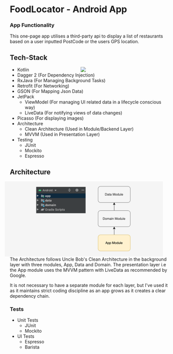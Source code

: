 # FoodLocator - Android App

### App Functionality
This one-page app utilises a third-party api to display a list of restaurants based on a user inputted PostCode or the users GPS location.

## Tech-Stack
<img src="https://media.giphy.com/media/MbG90zAlZmTSLvZF0A/giphy.gif" width="260" align="right" hspace="20">

* Kotlin
* Dagger 2 (For Dependency Injection)
* RxJava (For Managing Background Tasks)
* Retrofit (For Networking)
* GSON (For Mapping Json Data)
* JetPack
  * ViewModel (For managing UI related data in a lifecycle conscious way)
  * LiveData (For notifying views of data changes)
* Picasso (For displaying images)
* Architecture
  * Clean Architecture (Used in Module/Backend Layer)
  * MVVM (Used in Presentation Layer)
* Testing
  * JUnit
  * Mockito
  * Espresso
  
  
## Architecture
<img src="https://github.com/TinNova/FoodLocator/blob/master/App%20Modules.png?raw=true" width="500" align="right" hspace="20">

The Architecture follows Uncle Bob's Clean Architecture in the background layer with three modules, App, Data and Domain. The presentation layer i.e the App module uses the MVVM pattern with LiveData as recommended by Google.

It is not necessary to have a separate module for each layer, but I've used it as it maintains strict coding discipline as an app grows as it creates a clear dependency chain.

### Tests
- Unit Tests
  - JUnit
  - Mockito
- UI Tests
  - Espresso
  - Barista

